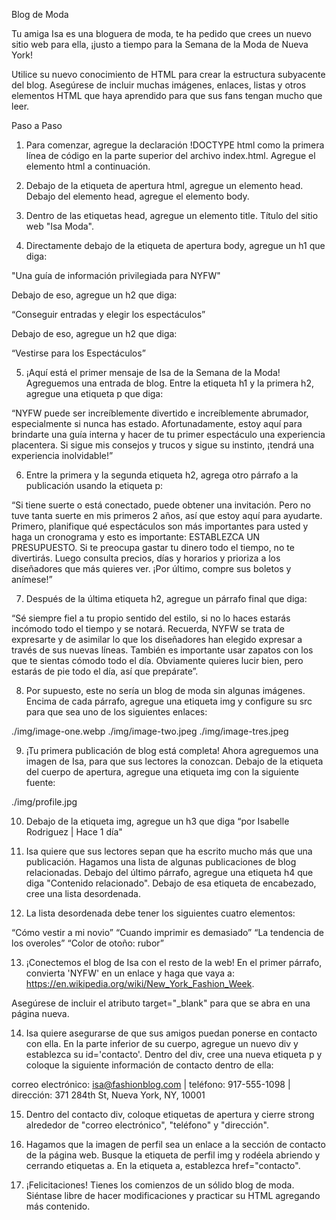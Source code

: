  Blog de Moda

Tu amiga Isa es una bloguera de moda, te ha pedido que crees un nuevo sitio web para ella, ¡justo a tiempo para la Semana de la Moda de Nueva York!

Utilice su nuevo conocimiento de HTML para crear la estructura subyacente del blog. Asegúrese de incluir muchas imágenes, enlaces, listas y otros elementos HTML que haya aprendido para que sus fans tengan mucho que leer.

 Paso a Paso

1. Para comenzar, agregue la declaración !DOCTYPE html como la primera línea de código en la parte superior del archivo index.html. Agregue el elemento html a continuación.


2. Debajo de la etiqueta de apertura html, agregue un elemento head. Debajo del elemento head, agregue el elemento body.


3. Dentro de las etiquetas head, agregue un elemento title. Título del sitio web "Isa Moda".

4. Directamente debajo de la etiqueta de apertura body, agregue un h1 que diga:

 "Una guía de información privilegiada para NYFW"

Debajo de eso, agregue un h2 que diga:

 “Conseguir entradas y elegir los espectáculos”

Debajo de eso, agregue un h2 que diga:

 “Vestirse para los Espectáculos”

5. ¡Aquí está el primer mensaje de Isa de la Semana de la Moda! Agreguemos una entrada de blog. Entre la etiqueta h1 y la primera h2, agregue una etiqueta p que diga:

“NYFW puede ser increíblemente divertido e increíblemente abrumador, especialmente si nunca has estado. Afortunadamente, estoy aquí para brindarte una guía interna y hacer de tu primer espectáculo una experiencia placentera. Si sigue mis consejos y trucos y sigue su instinto, ¡tendrá una experiencia inolvidable!”

6. Entre la primera y la segunda etiqueta h2, agrega otro párrafo a la publicación usando la etiqueta p:

“Si tiene suerte o está conectado, puede obtener una invitación. Pero no tuve tanta suerte en mis primeros 2 años, así que estoy aquí para ayudarte. Primero, planifique qué espectáculos son más importantes para usted y haga un cronograma y esto es importante: ESTABLEZCA UN PRESUPUESTO. Si te preocupa gastar tu dinero todo el tiempo, no te divertirás. Luego consulta precios, días y horarios y prioriza a los diseñadores que más quieres ver. ¡Por último, compre sus boletos y anímese!”

7. Después de la última etiqueta h2, agregue un párrafo final que diga:

“Sé siempre fiel a tu propio sentido del estilo, si no lo haces estarás incómodo todo el tiempo y se notará. Recuerda, NYFW se trata de expresarte y de asimilar lo que los diseñadores han elegido expresar a través de sus nuevas líneas. También es importante usar zapatos con los que te sientas cómodo todo el día. Obviamente quieres lucir bien, pero estarás de pie todo el día, así que prepárate”.

8. Por supuesto, este no sería un blog de moda sin algunas imágenes. Encima de cada párrafo, agregue una etiqueta img y configure su src para que sea uno de los siguientes enlaces:

./img/image-one.webp
./img/image-two.jpeg
./img/image-tres.jpeg

9. ¡Tu primera publicación de blog está completa! Ahora agreguemos una imagen de Isa, para que sus lectores la conozcan. Debajo de la etiqueta del cuerpo de apertura, agregue una etiqueta img con la siguiente fuente:

./img/profile.jpg

10. Debajo de la etiqueta img, agregue un h3 que diga “por Isabelle Rodriguez | Hace 1 día"

11. Isa quiere que sus lectores sepan que ha escrito mucho más que una publicación. Hagamos una lista de algunas publicaciones de blog relacionadas. Debajo del último párrafo, agregue una etiqueta h4 que diga "Contenido relacionado". Debajo de esa etiqueta de encabezado, cree una lista desordenada.


12. La lista desordenada debe tener los siguientes cuatro elementos:

“Cómo vestir a mi novio”
“Cuando imprimir es demasiado”
“La tendencia de los overoles”
“Color de otoño: rubor”

13. ¡Conectemos el blog de Isa con el resto de la web! En el primer párrafo, convierta 'NYFW' en un enlace y haga que vaya a: https://en.wikipedia.org/wiki/New_York_Fashion_Week.

Asegúrese de incluir el atributo target="_blank" para que se abra en una página nueva.


14. Isa quiere asegurarse de que sus amigos puedan ponerse en contacto con ella. En la parte inferior de su cuerpo, agregue un nuevo div y establezca su id='contacto'. Dentro del div, cree una nueva etiqueta p y coloque la siguiente información de contacto dentro de ella:

correo electrónico: isa@fashionblog.com | teléfono: 917-555-1098 | dirección: 371 284th St, Nueva York, NY, 10001

15. Dentro del contacto div, coloque etiquetas de apertura y cierre strong alrededor de "correo electrónico", "teléfono" y "dirección".

16. Hagamos que la imagen de perfil sea un enlace a la sección de contacto de la página web. Busque la etiqueta de perfil img y rodéela abriendo y cerrando etiquetas a. En la etiqueta a, establezca href="contacto".

17. ¡Felicitaciones! Tienes los comienzos de un sólido blog de moda. Siéntase libre de hacer modificaciones y practicar su HTML agregando más contenido.